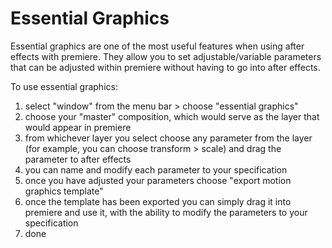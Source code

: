# Essential Graphics

Essential graphics are one of the most useful features when using after effects with premiere. They allow you to set adjustable/variable parameters that can be adjusted within premiere without having to go into after effects.

To use essential graphics:
1. select "window" from the menu bar > choose "essential graphics"
2. choose your "master" composition, which would serve as the layer that would appear in premiere
3. from whichever layer you select choose any parameter from the layer (for example, you can choose transform > scale) and drag the parameter to after effects
4. you can name and modify each parameter to your specification
5. once you have adjusted your parameters choose "export motion graphics template"
6. once the template has been exported you can simply drag it into premiere and use it, with the ability to modify the parameters to your specification
7. done
